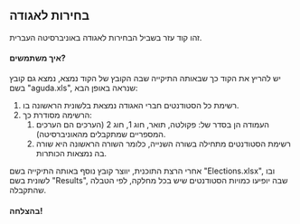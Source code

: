 ## בחירות לאגודה
זהו קוד עזר בשביל הבחירות לאגודה באוניברסיטה העברית.

#### איך משתמשים?
יש להריץ את הקוד כך שבאותה התיקייה שבה הקובץ של הקוד נמצא, נמצא גם קובץ בשם "aguda.xls", שנראה באופן הבא:
1. רשימת כל הסטודנטים חברי האגודה נמצאת בלשונית הראשונה בו.
2. הרשימה מסודרת כך:
   1. העמודה הן בסדר של: פקולטה, תואר, חוג 1, חוג 2 (הערכים הם הערכים המספריים שמתקבלים מהאוניברסיטה).
   2. רשימת הסטודנטים מתחילה בשורה השנייה, כלומר השורה הראשונה היא שורה בה נמצאות הכותרות.

אחרי הרצת התוכנית, יווצר קובץ נוסף באותה התיקייה בשם "Elections.xlsx", ובו לשונית בשם "Results", שבה יופיעו כמויות הסטודנטים שיש בכל מחלקה, לפי הטבלה שהתקבלה.
#### בהצלחה!

